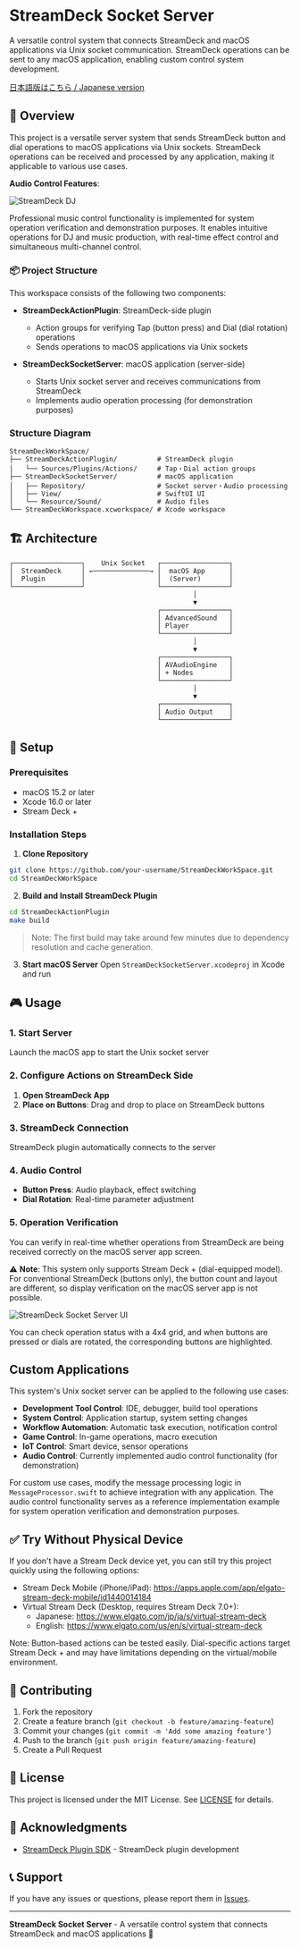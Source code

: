 # StreamDeck Socket Server

A versatile control system that connects StreamDeck and macOS applications via Unix socket communication. StreamDeck operations can be sent to any macOS application, enabling custom control system development.

[日本語版はこちら / Japanese version](README.ja.md)

## 🔌 Overview

This project is a versatile server system that sends StreamDeck button and dial operations to macOS applications via Unix sockets. StreamDeck operations can be received and processed by any application, making it applicable to various use cases.

**Audio Control Features**: 

![StreamDeck DJ](images/st_dj.png)

Professional music control functionality is implemented for system operation verification and demonstration purposes. It enables intuitive operations for DJ and music production, with real-time effect control and simultaneous multi-channel control.

### 📦 Project Structure
This workspace consists of the following two components:

- **StreamDeckActionPlugin**: StreamDeck-side plugin
  - Action groups for verifying Tap (button press) and Dial (dial rotation) operations
  - Sends operations to macOS applications via Unix sockets

- **StreamDeckSocketServer**: macOS application (server-side)
  - Starts Unix socket server and receives communications from StreamDeck
  - Implements audio operation processing (for demonstration purposes)

### Structure Diagram

```
StreamDeckWorkSpace/
├── StreamDeckActionPlugin/          # StreamDeck plugin
│   └── Sources/Plugins/Actions/     # Tap・Dial action groups
├── StreamDeckSocketServer/          # macOS application
│   ├── Repository/                  # Socket server・Audio processing
│   ├── View/                        # SwiftUI UI
│   └── Resource/Sound/              # Audio files
└── StreamDeckWorkspace.xcworkspace/ # Xcode workspace
```

## 🏗️ Architecture

```
┌─────────────────┐    Unix Socket   ┌─────────────────┐
│  StreamDeck     │ ←──────────────→ │  macOS App      │
│  Plugin         │                  │  (Server)       │
└─────────────────┘                  └─────────────────┘
                                              │
                                              ▼
                                     ┌─────────────────┐
                                     │ AdvancedSound   │
                                     │ Player          │
                                     └─────────────────┘
                                              │
                                              ▼
                                     ┌─────────────────┐
                                     │ AVAudioEngine   │
                                     │ + Nodes         │
                                     └─────────────────┘
                                              │
                                              ▼
                                     ┌─────────────────┐
                                     │ Audio Output    │
                                     └─────────────────┘
```

## 🚀 Setup

### Prerequisites
- macOS 15.2 or later
- Xcode 16.0 or later
- Stream Deck +

### Installation Steps

1. **Clone Repository**
```bash
git clone https://github.com/your-username/StreamDeckWorkSpace.git
cd StreamDeckWorkSpace
```

2. **Build and Install StreamDeck Plugin**

```bash
cd StreamDeckActionPlugin
make build
```

> Note: The first build may take around few minutes due to dependency resolution and cache generation.

3. **Start macOS Server**
Open `StreamDeckSocketServer.xcodeproj` in Xcode and run

## 🎮 Usage

### 1. Start Server
Launch the macOS app to start the Unix socket server

### 2. Configure Actions on StreamDeck Side
1. **Open StreamDeck App**
2. **Place on Buttons**: Drag and drop to place on StreamDeck buttons

### 3. StreamDeck Connection
StreamDeck plugin automatically connects to the server

### 4. Audio Control
- **Button Press**: Audio playback, effect switching
- **Dial Rotation**: Real-time parameter adjustment

### 5. Operation Verification
You can verify in real-time whether operations from StreamDeck are being received correctly on the macOS server app screen.

⚠️ **Note**: This system only supports Stream Deck + (dial-equipped model). For conventional StreamDeck (buttons only), the button count and layout are different, so display verification on the macOS server app is not possible.

![StreamDeck Socket Server UI](images/socket_serve_ui.png)

You can check operation status with a 4x4 grid, and when buttons are pressed or dials are rotated, the corresponding buttons are highlighted.

## Custom Applications

This system's Unix socket server can be applied to the following use cases:

- **Development Tool Control**: IDE, debugger, build tool operations
- **System Control**: Application startup, system setting changes
- **Workflow Automation**: Automatic task execution, notification control
- **Game Control**: In-game operations, macro execution
- **IoT Control**: Smart device, sensor operations
- **Audio Control**: Currently implemented audio control functionality (for demonstration)

For custom use cases, modify the message processing logic in `MessageProcessor.swift` to achieve integration with any application. The audio control functionality serves as a reference implementation example for system operation verification and demonstration purposes.

## ✅ Try Without Physical Device

If you don't have a Stream Deck device yet, you can still try this project quickly using the following options:

- Stream Deck Mobile (iPhone/iPad): https://apps.apple.com/app/elgato-stream-deck-mobile/id1440014184
- Virtual Stream Deck (Desktop, requires Stream Deck 7.0+):
  - Japanese: https://www.elgato.com/jp/ja/s/virtual-stream-deck
  - English: https://www.elgato.com/us/en/s/virtual-stream-deck

Note: Button-based actions can be tested easily. Dial-specific actions target Stream Deck + and may have limitations depending on the virtual/mobile environment.

## 🤝 Contributing

1. Fork the repository
2. Create a feature branch (`git checkout -b feature/amazing-feature`)
3. Commit your changes (`git commit -m 'Add some amazing feature'`)
4. Push to the branch (`git push origin feature/amazing-feature`)
5. Create a Pull Request

## 📝 License

This project is licensed under the MIT License. See [LICENSE](https://opensource.org/licenses/MIT) for details.

## 🙏 Acknowledgments

- [StreamDeck Plugin SDK](https://github.com/emorydunn/StreamDeckPlugin) - StreamDeck plugin development

## 📞 Support

If you have any issues or questions, please report them in [Issues](https://github.com/your-username/StreamDeckWorkSpace/issues).

---

**StreamDeck Socket Server** - A versatile control system that connects StreamDeck and macOS applications 🔌
